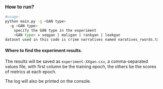### How to run?

```bash 
#usage:
python main.py -g <GAN type> 
  -g <GAN type>  
    specify the GAN type in the experiment
    <GAN type> = seqgan | maligan | rankgan | leakgan 
dataset used in this code is crime narratives named naratives_rwords.txt under data directory
```

#### Where to find the experiment results.

The results will be saved as `experiment-XXgan.csv`, a comma-separated values file, with first column be the training epoch,
 the others be the scores of metrics at each epoch.
 
The log will also be printed on the console. 

